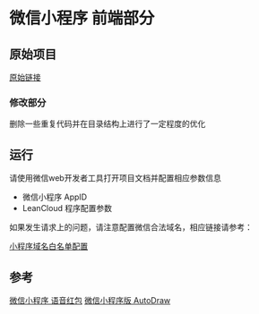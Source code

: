 # 微信小程序 前端部分

## 原始项目

[原始链接](https://github.com/hyzazurecs/WMHRedPacket)

### 修改部分

删除一些重复代码并在目录结构上进行了一定程度的优化

## 运行

请使用微信web开发者工具打开项目文档并配置相应参数信息

- 微信小程序 AppID
- LeanCloud 程序配置参数

如果发生请求上的问题，请注意配置微信合法域名，相应链接请参考：

[小程序域名白名单配置](https://leancloud.cn/docs/weapp-domains.html)

## 参考

[微信小程序 语音红包](https://github.com/Say-hi/wx-yuyinghongbao)
[微信小程序版 AutoDraw](https://github.com/zhgqthomas/weapp-autodraw)
